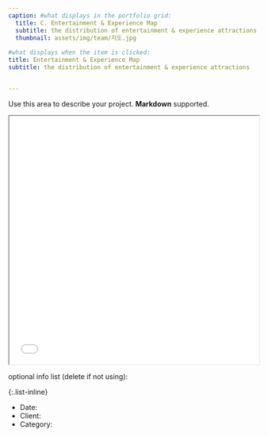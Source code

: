 ```yaml
---
caption: #what displays in the portfolio grid:
  title: C. Entertainment & Experience Map
  subtitle: the distribution of entertainment & experience attractions
  thumbnail: assets/img/team/지도.jpg
  
#what displays when the item is clicked:
title: Entertainment & Experience Map
subtitle: the distribution of entertainment & experience attractions


---
```

Use this area to describe your project. **Markdown** supported.

<iframe src="/assets/proj2.html" width="100%" height="500px"></iframe>

optional info list (delete if not using):

{:.list-inline} 
- Date: 
- Client: 
- Category: 
